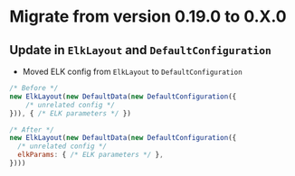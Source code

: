 # Migrate from version 0.19.0 to 0.X.0

## Update in `ElkLayout` and `DefaultConfiguration`

- Moved ELK config from `ElkLayout` to `DefaultConfiguration` 

```js
/* Before */
new ElkLayout(new DefaultData(new DefaultConfiguration({
    /* unrelated config */
})), { /* ELK parameters */ })

/* After */
new ElkLayout(new DefaultData(new DefaultConfiguration({
  /* unrelated config */
  elkParams: { /* ELK parameters */ },
})))
```
